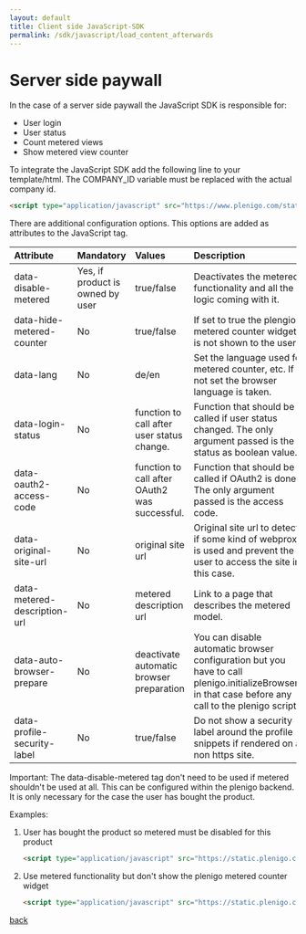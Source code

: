 ```yaml
---
layout: default
title: Client side JavaScript-SDK
permalink: /sdk/javascript/load_content_afterwards
---
```


# Server side paywall

In the case of a server side paywall the JavaScript SDK is responsible for:

* User login
* User status
* Count metered views
* Show metered view counter

To integrate the JavaScript SDK add the following line to your template/html. The COMPANY_ID variable must be replaced with the actual company id.

```html
<script type="application/javascript" src="https://www.plenigo.com/static_resources/javascript/COMPANY_ID/plenigo_sdk.min.js"></script>
```

There are additional configuration options. This options are added as attributes to the JavaScript tag.

| Attribute | Mandatory | Values | Description |
|:----------|:----------|:-------|:------------|
|data-disable-metered|Yes, if product is owned by user|true/false|Deactivates the metered functionality and all the logic coming with it.|
|data-hide-metered-counter|No|true/false|If set to true the plengio metered counter widget is not shown to the user.|
|data-lang|No|de/en|Set the language used for metered counter, etc. If not set the browser language is taken.|
|data-login-status|No|function to call after user status change.|Function that should be called if user status changed. The only argument passed is the status as boolean value.|
|data-oauth2-access-code|No|function to call after OAuth2 was successful.|Function that should be called if OAuth2 is done. The only argument passed is the access code.|
|data-original-site-url|No|original site url|Original site url to detect if some kind of webproxy is used and prevent the user to access the site in this case.|
|data-metered-description-url|No|metered description url|Link to a page that describes the metered model.|
|data-auto-browser-prepare|No|deactivate automatic browser preparation|You can disable automatic browser configuration but you have to call plenigo.initializeBrowser() in that case before any call to the plenigo script.|
|data-profile-security-label|No|true/false|Do not show a security label around the profile snippets if rendered on a non https site.|

Important: The data-disable-metered tag don't need to be used if metered shouldn't be used at all. This can be configured within the plenigo backend. It is only necessary for the case the user has bought the product. 

Examples:

1. User has bought the product so metered must be disabled for this product
    ```html
    <script type="application/javascript" src="https://static.plenigo.com/static_resources/javascript/COMPANY_ID/plenigo_sdk.min.js" data-disable-metered="true"></script>
    ```
2. Use metered functionality but don't show the plenigo metered counter widget
    ```html
    <script type="application/javascript" src="https://static.plenigo.com/static_resources/javascript/COMPANY_ID/plenigo_sdk.min.js" data-hide-metered-counter="true"></script>
    ```

[back](/)